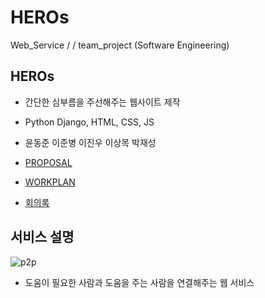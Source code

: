 # HEROs
Web_Service / / team_project (Software Engineering)



## HEROs
- 간단한 심부름을 주선해주는 웹사이트 제작  
- Python Django, HTML, CSS, JS
- 윤동준 이준병 이진우 이상목 박재성

- [PROPOSAL](https://docs.google.com/document/d/1Xm0Gy-ZyD3RM_gVXhX98bUhG_XX4kPB2CoYMLw2cg5o/edit?usp=sharing)  
- [WORKPLAN](https://docs.google.com/spreadsheets/d/116JBGgYPy-1EQxnBNylSMEaAZSQbI69gt61lSLaQfGo/edit?usp=sharing)  
- [회의록](meetings/Progress.md)



## 서비스 설명
![p2p](https://platum.kr/wp-content/uploads/2018/07/P2P_Lending-1440x901-1024x641.jpg)
- 도움이 필요한 사람과 도움을 주는 사람을 연결해주는 웹 서비스

